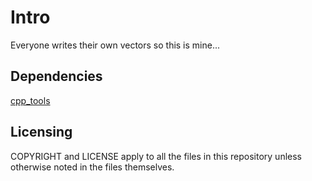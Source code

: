 # Intro
Everyone writes their own vectors so this is mine...

## Dependencies
[cpp_tools](https://notabug.org/namark/cpp_tools) <br />

## Licensing
COPYRIGHT and LICENSE apply to all the files in this repository unless otherwise noted in the files themselves.
